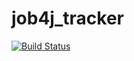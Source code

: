 # job4j_tracker

[![Build Status](https://app.travis-ci.com/m89040885558/job4j_tracker.svg?branch=master)](https://app.travis-ci.com/m89040885558/job4j_tracker)